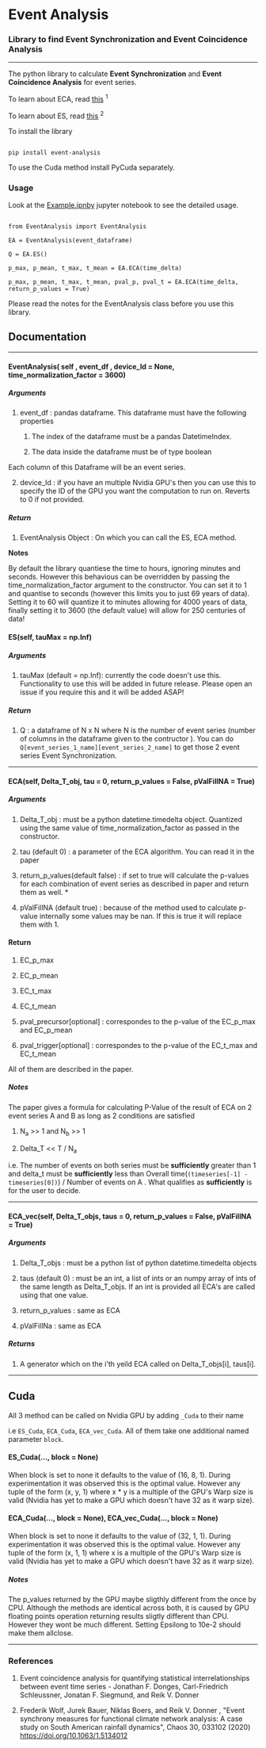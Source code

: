 
# Event Analysis

### Library to find Event Synchronization and Event Coincidence Analysis

-------------------------------------------------------

The python library to calculate **Event Synchronization** and **Event Coincidence Analysis** for event series.

  

To learn about ECA, read [this](https://arxiv.org/abs/1508.03534) <sup>1</sup>

  

To learn about ES, read [this](https://aip.scitation.org/doi/10.1063/1.5134012) <sup>2</sup>

  

To install the library

```

pip install event-analysis

```

To use the Cuda method install PyCuda separately.

### Usage

Look at the [Example.ipnby](https://github.com/professorcode1/Event-Analysis/blob/main/Example.ipynb) jupyter notebook to see the detailed usage.

```

from EventAnalysis import EventAnalysis

EA = EventAnalysis(event_dataframe)

Q = EA.ES()

p_max, p_mean, t_max, t_mean = EA.ECA(time_delta)

p_max, p_mean, t_max, t_mean, pval_p, pval_t = EA.ECA(time_delta, return_p_values = True)

```

Please read the notes for the EventAnalysis class before you use this library.

## Documentation

-------------------------------------------------------

#### EventAnalysis( self , event_df , device_Id = None, time_normalization_factor = 3600)

##### Arguments

1) event_df : pandas dataframe. This dataframe must have the following properties 

   1) The index of the dataframe must be a pandas DatetimeIndex.

    2) The data inside the dataframe must be of type boolean

Each column of this Dataframe will be an event series.

2) device_Id : if you have an multiple Nvidia GPU's then you can use this to specify the ID of the GPU you want the computation to run on. Reverts to 0 if not provided.

##### Return

1) EventAnalysis Object : On which you can call the ES, ECA method.

  

**Notes**

By default the library quantiese the time to hours, ignoring minutes and seconds. However this behavious can be overridden by passing the time_normalization_factor argument to the constructor. You can set it to 1 and quantise to seconds (however this limits you to just 69 years of data). Setting it to 60 will quantize it to minutes allowing for 4000 years of data, finally setting it to 3600 (the default value) will allow for 250 centuries of data!

  

#### ES(self, tauMax = np.Inf)

##### Arguments

1) tauMax (default = np.Inf): currently the code doesn't use this. Functionality to use this will be added in future release. Please open an issue if you require this and it will be added ASAP!

##### Return

1) Q : a dataframe of N x N where N is the number of event series (number of columns in the dataframe given to the contructor ). You can do `Q[event_series_1_name][event_series_2_name]` to get those 2 event series Event Synchronization.

-------------------------------------------------------

  

#### ECA(self, Delta_T_obj, tau = 0, return_p_values = False, pValFillNA = True)

##### Arguments

1) Delta_T_obj : must be a python datetime.timedelta object. Quantized using the same value of time_normalization_factor as passed in the constructor.

2) tau (default 0) : a parameter of the ECA algorithm. You can read it in the paper

3) return_p_values(default false) : if set to true will calculate the p-values for each combination of event series as described in paper and return them as well. *

4) pValFillNA (default true) : because of the method used to calculate p-value internally some values may be nan. If this is true it will replace them with 1.

#### Return

1) EC_p_max

2) EC_p_mean

3) EC_t_max

4) EC_t_mean

5) pval_precursor[optional] : correspondes to the p-value of the EC_p_max and EC_p_mean

6) pval_trigger[optional] : correspondes to the p-value of the EC_t_max and EC_t_mean

  

All of them are described in the paper.

##### Notes

The paper gives a formula for calculating P-Value of the result of ECA on 2 event series A and B as long as 2 conditions are satisfied

1) N<sub>a</sub> >> 1 and N<sub>b</sub> >> 1

2) Delta_T << T / N<sub>a</sub>

  

i.e. The number of events on both series must be **sufficiently** greater than 1 and delta_t must be **sufficiently** less than Overall time(`(timeseries[-1] - timeseries[0])`) / Number of events on A . What qualifies as **sufficiently** is for the user to decide.

  

-------------------------------------------------------

#### ECA_vec(self, Delta_T_objs, taus = 0, return_p_values = False, pValFillNA = True)

##### Arguments

1) Delta_T_objs : must be a python list of python datetime.timedelta objects

2) taus (default 0) : must be an int, a list of ints or an numpy array of ints of the same length as Delta_T_objs. If an int is provided all ECA's are called using that one value.

3) return_p_values : same as ECA

4) pValFillNa : same as ECA

##### Returns

1) A generator which on the i'th yeild ECA called on Delta_T_objs[i], taus[i].

-------------------------------------------------------

## Cuda

All 3 method can be called on Nvidia GPU by adding `_Cuda` to their name

i.e `ES_Cuda`, `ECA_Cuda`, `ECA_vec_Cuda`. All of them take one additional named parameter `block`.

#### ES_Cuda(..., block = None)

When block is set to none it defaults to the value of (16, 8, 1). During experimentation it was observed this is the optimal value. However any tuple of the form (x, y, 1) where x * y is a multiple of the GPU's Warp size is valid (Nvidia has yet to make a GPU which doesn't have 32 as it warp size).

#### ECA_Cuda(..., block = None), ECA_vec_Cuda(..., block = None)

When block is set to none it defaults to the value of (32, 1, 1). During experimentation it was observed this is the optimal value. However any tuple of the form (x, 1, 1) where x is a multiple of the GPU's Warp size is valid (Nvidia has yet to make a GPU which doesn't have 32 as it warp size).

##### Notes

The p_values returned by the GPU maybe sligthly different from the once by CPU. Although the methods are identical across both, it is caused by GPU floating points operation returning results sligtly different than CPU. However they wont be much different. Setting Epsilong to 10e-2 should make them allclose.

  

-------------------------------------------------------

  

### References

1. Event coincidence analysis for quantifying statistical interrelationships between event time series - Jonathan F. Donges, Carl-Friedrich Schleussner, Jonatan F. Siegmund, and Reik V. Donner

2. Frederik Wolf, Jurek Bauer, Niklas Boers, and Reik V. Donner , "Event synchrony measures for functional climate network analysis: A case study on South American rainfall dynamics", Chaos 30, 033102 (2020) https://doi.org/10.1063/1.5134012